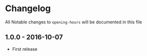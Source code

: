 # Changelog

All Notable changes to `opening-hours` will be documented in this file

## 1.0.0 - 2016-10-07

- First release

